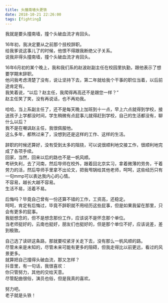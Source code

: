 ```yaml
---
title: 头撞南墙头更铁
date: 2018-10-21 22:26:00
tags: [fighting]
---
```


我就是要头撞南墙，撞个头破血流才肯回头。    

  <!--more--> 

16年初，我决定要从之前那个技校辞职。  
给我爹说这事儿了的时候，他恨不得跟我断绝父子关系。  
说我非得头撞南墙，撞个头破血流才肯回头。  
  
16年6月初的某个晚上，我和我们系的赵波赵副主任在校园里执勤，跟他表示了想要学期末辞职。  
他问我考虑清楚了没有，说让坚持下去，第二年就给我个干事的职位当着，以后前途肯定有。  
我笑着说，“以后？赵主任，我爬得再高还不是跟您一样？”  
赵主任笑了笑，没有再说话，也不再劝我。  
  
  
哈哈，当上系副主任了，还不是每天晚上加班到十一点，早上六点就得到学校，接送孩子上学都没时间，学生稍微有点屁事儿就得赶到学校，自己的生活都没有，聊什么以后？  
我不是在嘲讽赵主任，我很佩服他。  
这么多年，都熬过来了，没想到还是这样的工作、这样的生活。  
  
辞职的时候还算好，没有受到太多的阻挠，可以说很顺利地交接工作，很顺利地完成了各项手续。  
回家，当然，回来以后的路也不是一帆风顺。  
考研失利，去了河南，然后导师在校外，跟着回北京实习，拿着微薄的劳务，干着劳力的活，然后导师手里拿不出论文，把我甩锅给其他老师，呵呵，这些经历只有一句mmp可以表达我内心的心情。  
不容易，越长大越不容易。  
生活不易，活着不易。  
  
后悔吗？毕竟自己曾有一份还算不错的工作，工资高，还稳定。  
呵呵，肯定有后悔过，毕竟不辞职就不用经历这些屁事，但是如果我留在那里，只会有更多的屁事。  
我挺想念的，但不是想念那份工作，应该说不是怀念那个单位。  
当老师挺好的，云南也挺好，朋友们也挺好的，但是那个单位不好，应该说差，差到极致。  
   

自己选了读研这条路，那就要咬紧牙关走下去，没有那么一帆风顺的路。  
尽管未来是未知的，尽管未来可能有更多的阻碍，但我走得比以前更远，看过的风景更多。  
就算把自己撞得头破血流，那又怎样？  
抖音里，有一句话，我很喜欢：  
你只管努力，其他的交给天意。  
尽管配曲很俗，演员也俗，但是我真的喜欢。  
  
  
努力吧。    
老子就是头铁！  